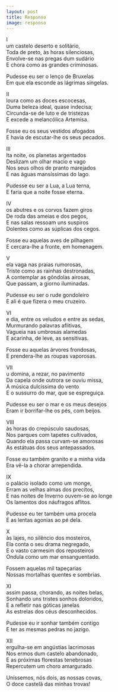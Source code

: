 ```yaml
---
layout: post
title: Responso
image: responso
---
```

I  
<span class="caps" alt="N"></span>um castelo deserto e solitário,  
Toda de preto, às horas silenciosas,  
Envolve-se nas pregas dum sudário  
E chora como as grandes criminosas.  

Pudesse eu ser o lenço de Bruxelas  
Em que ela esconde as lágrimas singelas.  
  
  
II  
<span class="caps" alt="É"></span> loura como as doces escocesas,  
Duma beleza ideal, quase indecisa;  
Circunda-se de luto e de tristezas  
E excede a melancólica Artemisa.  

Fosse eu os seus vestidos afogados  
E havia de escutar-lhe os seus pecados.  
  
  
III  
<span class="caps" alt="A"></span>lta noite, os planetas argentados  
Deslizam um olhar macio e vago  
Nos seus olhos de pranto marejados  
E nas águas mansíssimas do lago.  

Pudesse eu ser a Lua, a Lua terna,  
E faria que a noite fosse eterna.  
  
  
IV  
<span class="caps" alt="E"></span> os abutres e os corvos fazem giros  
De roda das ameias e dos pegos,  
E nas salas ressoam uns suspiros  
Dolentes como as súplicas dos cegos.  

Fosse eu aquelas aves de pilhagem  
E cercara-lhe a fronte, em homenagem.  
  
  
V  
<span class="caps" alt="E"></span> ela vaga nas praias rumorosas,  
Triste como as rainhas destronadas,  
A contemplar as gôndolas airosas,  
Que passam, a giorno iluminadas.  

Pudesse eu ser o rude gondoleiro  
E ali é que fizera o meu cruzeiro.  
  
  
VI  
<span class="caps" alt="D"></span>e dia, entre os veludos e entre as sedas,  
Murmurando palavras aflitivas,  
Vagueia nas umbrosas alamedas  
E acarinha, de leve, as sensitivas.  

Fosse eu aquelas árvores frondosas,  
E prendera-lhe as roupas vaporosas.  
  
  
VII  
<span class="caps" alt="O"></span>u domina, a rezar, no pavimento  
Da capela onde outrora se ouviu missa,  
A música dulcíssima do vento  
E o sussurro do mar, que se espreguiça.  

Pudesse eu ser o mar e os meus desejos  
Eram ir borrifar-lhe os pés, com beijos.  
  
  
VIII  
<span class="caps" alt="E"></span> às horas do crepúsculo saudosas,  
Nos parques com tapetes cultivados,  
Quando ela passa curvam-se amorosas  
As estátuas dos seus antepassados.  

Fosse eu também granito e a minha vida  
Era vê-la a chorar arrependida.  
  
  
IX  
<span class="caps" alt="N"></span>o palácio isolado como um monge,  
Erram as velhas almas dos precitos,  
E nas noites de Inverno ouvem-se ao longe  
Os lamentos dos náufragos aflitos.  

Pudesse eu ter também uma procela  
E as lentas agonias ao pé dela.  
  
  
X  
<span class="caps" alt="E"></span> às lajes, no silêncio dos mosteiros,  
Ela conta o seu drama negregado,  
E o vasto carmesim dos reposteiros  
Ondula como um mar ensanguentado.  

Fossem aquelas mil tapeçarias  
Nossas mortalhas quentes e sombrias.  
  
  
XI  
<span class="caps" alt="E"></span> assim passa, chorando, as noites belas,  
Sonhando uns tristes sonhos doloridos,  
E a refletir nas góticas janelas  
As estrelas dos céus desconhecidos.  

Pudesse eu ir sonhar também contigo  
E ter as mesmas pedras no jazigo.  
  
  
XII  
<span class="caps" alt="M"></span>ergulha-se em angústias lacrimosas  
Nos ermos dum castelo abandonado,  
E as próximas florestas tenebrosas  
Repercutem um choro amargurado.  

Uníssemos, nós dois, as nossas covas,  
O doce castelã das minhas trovas!  

